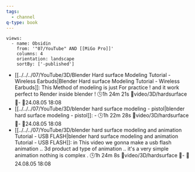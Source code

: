 ```yaml
---
tags:
  - channel
q-type: book
---
```

```page-gallery
views:
  - name: Obsidin
    from: '"07/YouTube" AND [[MiGo Pro]]'
    columns: 4
    orientation: landscape
    sortBy: ['-published']
```
- [[../../../07/YouTube/3D/Blender Hard surface Modeling Tutorial - Wireless Earbuds|Blender Hard surface Modeling Tutorial - Wireless Earbuds]]:  This Method of modeling is just For practice ! and it work perfect to Render inside blender ! 🕓1h 24m 21s 📍video/3D/hardsurface 📝\- 📌24.08.05 18:08
- [[../../../07/YouTube/3D/blender hard surface modeling - pistol|blender hard surface modeling - pistol]]:  \- 🕓1h 22m 28s 📍video/3D/hardsurface 📝\- 📌24.08.05 18:08
- [[../../../07/YouTube/3D/blender hard surface modeling and animation Tutorial  - USB FLASH|blender hard surface modeling and animation Tutorial  - USB FLASH]]:  in This video we gonna make a usb flash animation .. 3d product ad type of animation .. it's a very simple animation nothing is complex . 🕓1h 24m 8s 📍video/3D/hardsurface 📝\- 📌24.08.05 18:08


